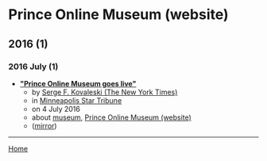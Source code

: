 # Prince Online Museum (website)

## 2016 (1)

### 2016 July (1)

 - [**"Prince Online Museum goes live"**](https://www.startribune.com/prince-online-museum-goes-live/385492131/)
    - by [Serge F. Kovaleski (The New York Times)](../../../authors/the-new-york-times/serge-f-kovaleski/index.md)
    - in [Minneapolis Star Tribune](https://www.startribune.com/)
    - on 4 July 2016
    - about [museum](../../../topics/museum/index.md), [Prince Online Museum (website)](../../../topics/website/prince-online-museum/index.md)
    - ([mirror](https://web.archive.org/web/*/https://www.startribune.com/prince-online-museum-goes-live/385492131/))

----

[Home](../index.md)
